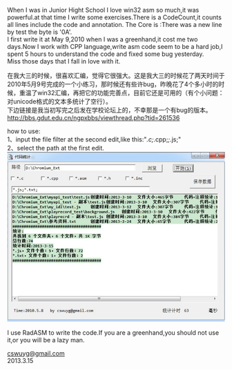When I was in Junior Hight School I love win32 asm so much,it was powerful.at that time I write some exercises.There is a CodeCount,it counts all lines include the code and annotation.
The Core is :There was a new line by test the byte is '0A'.    
I first write it at May 9,2010 when I was a greenhand,it cost me two days.Now I work with CPP language,write asm code seem to be a hard job,I spent 5 hours to understand the code and fixed some bug yesterday.  
Miss those days that I fall in love with it.



在我大三的时候，很喜欢汇编，觉得它很强大。这是我大三的时候花了两天时间于2010年5月9号完成的一个小练习，那时候还有些许bug，昨晚花了4个多小时的时候，重温了win32汇编，再把它的功能完善点，目前它还是可用的（有个小问题：对unicode格式的文本多统计了空行）。  
下边链接是我当初写完之后发在学校论坛上的，不幸那是一个有bug的版本。
 http://bbs.gdut.edu.cn/ngpxbbs/viewthread.php?tid=261536



how to use:  
1、input the file filter at the second edit,like this:"*.c;*.cpp;*;*.js;"  
2、select the path at the first edit.
![use example](./example.JPG)

I use RadASM to write the code.If you are a greenhand,you should not use it,or you will be a lazy man.



cswuyg@gmail.com  
2013.3.15
